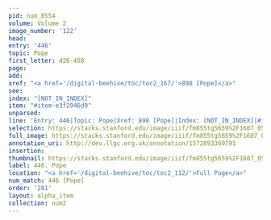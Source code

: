 ```yaml
---
pid: num_0554
volume: Volume 2
image_number: '122'
head: 
entry: '446'
topic: Pope
first_letter: 426-450
page: 
add: 
xref: "<a href='/digital-beehive/toc/toc2_167/'>898 [Pope]</a>"
see: 
index: "[NOT_IN_INDEX]"
item: "#item-e3f2946d9"
unparsed: 
line: 'Entry: 446|Topic: Pope|Xref: 898 [Pope]|Index: [NOT_IN_INDEX]|#item-e3f2946d9'
selection: https://stacks.stanford.edu/image/iiif/fm855tg5659%2F1607_0589/869,2237,2918,858/full/0/default.jpg
full_image: https://stacks.stanford.edu/image/iiif/fm855tg5659%2F1607_0589/full/full/0/default.jpg
annotation_uri: http://dev.llgc.org.uk/annotation/1572893360791
insertion: 
thumbnail: https://stacks.stanford.edu/image/iiif/fm855tg5659%2F1607_0589/869,2237,600,180/250,/0/default.jpg
label: 446. Pope
location: "<a href='/digital-beehive/toc/toc2_112/'>Full Page</a>"
num_match: 446 [Pope]
order: '281'
layout: alpha_item
collection: num2
---
```

